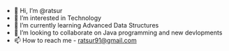 - 👋 Hi, I’m @ratsur
- 👀 I’m interested in Technology
- 🌱 I’m currently learning Advanced Data Structures
- 💞️ I’m looking to collaborate on Java programming and new devlopments
- 📫 How to reach me - ratsur91@gmail.com

<!---
ratsur/ratsur is a ✨ special ✨ repository because its `README.md` (this file) appears on your GitHub profile.
You can click the Preview link to take a look at your changes.
--->
